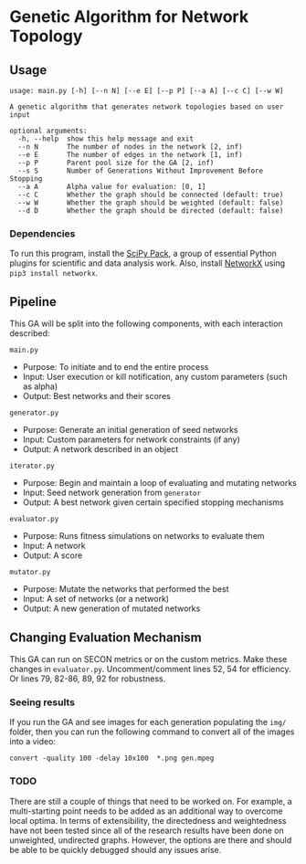 # Genetic Algorithm for Network Topology

## Usage

```
usage: main.py [-h] [--n N] [--e E] [--p P] [--a A] [--c C] [--w W]

A genetic algorithm that generates network topologies based on user input

optional arguments:
  -h, --help  show this help message and exit
  --n N       The number of nodes in the network [2, inf)
  --e E       The number of edges in the network [1, inf)
  --p P       Parent pool size for the GA [2, inf)
  --s S       Number of Generations Without Improvement Before Stopping
  --a A       Alpha value for evaluation: [0, 1]
  --c C       Whether the graph should be connected (default: true)
  --w W       Whether the graph should be weighted (default: false)
  --d D       Whether the graph should be directed (default: false)
```

### Dependencies

To run this program, install the [SciPy Pack](https://www.scipy.org/install.html), a group of essential Python plugins for scientific and data analysis work. Also, install [NetworkX](https://networkx.github.io/) using `pip3 install networkx`.

## Pipeline

This GA will be split into the following components, with each interaction described:

`main.py`
  - Purpose: To initiate and to end the entire process
  - Input: User execution or kill notification, any custom parameters (such as alpha)
  - Output: Best networks and their scores

`generator.py`
  - Purpose: Generate an initial generation of seed networks
  - Input: Custom parameters for network constraints (if any)
  - Output: A network described in an object

`iterator.py`
  - Purpose: Begin and maintain a loop of evaluating and mutating networks
  - Input: Seed network generation from `generator`
  - Output: A best network given certain specified stopping mechanisms

`evaluator.py`
  - Purpose: Runs fitness simulations on networks to evaluate them
  - Input: A network
  - Output: A score

`mutator.py`
  - Purpose: Mutate the networks that performed the best
  - Input: A set of networks (or a network)
  - Output: A new generation of mutated networks

## Changing Evaluation Mechanism
This GA can run on SECON metrics or on the custom metrics. Make these changes in `evaluator.py`.
Uncomment/comment lines 52, 54 for efficiency. Or lines 79, 82-86, 89, 92 for robustness.

### Seeing results
If you run the GA and see images for each generation populating the `img/` folder,
then you can run the following command to convert all of the images into a video:
```
convert -quality 100 -delay 10x100  *.png gen.mpeg
```

### TODO
There are still a couple of things that need to be worked on. For example, a multi-starting point needs to be added as an additional way to overcome local optima. In terms of extensibility, the directedness and weightedness have not been tested since all of the research results have been done on unweighted, undirected graphs. However, the options are there and should be able to be quickly debugged should any issues arise.
